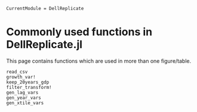 ```@meta
CurrentModule = DellReplicate
```

# Commonly used functions in DellReplicate.jl

This page contains functions which are used in more than one figure/table. 

```@docs
read_csv
growth_var!
keep_20years_gdp
filter_transform!
gen_lag_vars
gen_year_vars
gen_xtile_vars
```